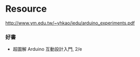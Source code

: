 # Resource

http://www.ym.edu.tw/~yhkao/iedu/arduino_experiments.pdf

### 好書
- 超圖解 Arduino 互動設計入門, 2/e
